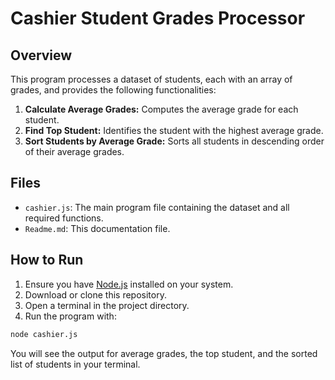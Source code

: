 # Cashier Student Grades Processor

## Overview
This program processes a dataset of students, each with an array of grades, and provides the following functionalities:

1. **Calculate Average Grades:** Computes the average grade for each student.
2. **Find Top Student:** Identifies the student with the highest average grade.
3. **Sort Students by Average Grade:** Sorts all students in descending order of their average grades.

## Files
- `cashier.js`: The main program file containing the dataset and all required functions.
- `Readme.md`: This documentation file.

## How to Run

1. Ensure you have [Node.js](https://nodejs.org/) installed on your system.
2. Download or clone this repository.
3. Open a terminal in the project directory.
4. Run the program with:

```bash
node cashier.js
```

You will see the output for average grades, the top student, and the sorted list of students in your terminal.
